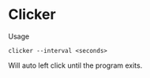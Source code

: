 # Clicker

Usage 
```
clicker --interval <seconds>
```

Will auto left click until the program exits.

